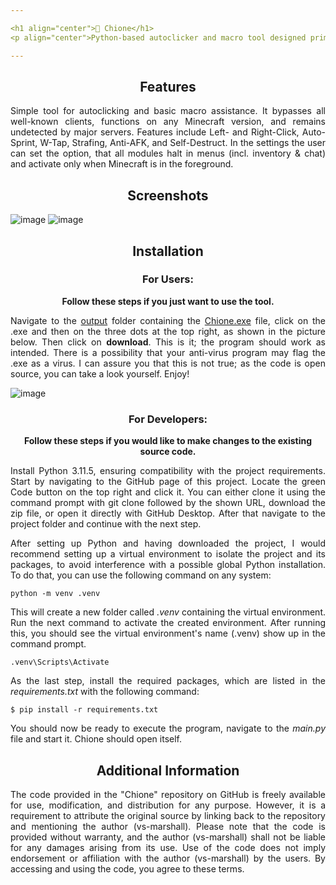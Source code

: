 ```yaml
---

<h1 align="center">🔮 Chione</h1>
<p align="center">Python-based autoclicker and macro tool designed primarily for the videogame Minecraft.</p>

---
```


<h2 align="center">Features</h2>

<div align="justify">
<p>Simple tool for autoclicking and basic macro assistance. It bypasses all well-known clients, functions on any Minecraft version, and remains undetected by major servers. Features include Left- and Right-Click, Auto-Sprint, W-Tap, Strafing, Anti-AFK, and Self-Destruct. In the settings the user can set the option, that all modules halt in menus (incl. inventory & chat) and activate only when Minecraft is in the foreground.</p>
</div>


<h2 align="center">Screenshots</h2>

![image](https://github.com/vs-marshall/Chione/assets/78146861/969a88e3-3075-43bc-b65c-27c3733f4653)
![image](https://github.com/vs-marshall/Chione/assets/78146861/aa3aadd3-877a-46bb-a15e-e8b4ae2dd720)


<h2 align="center">Installation</h2>

<h3 align="center">For Users:</h3>

<div align="center">
<p><b>Follow these steps if you just want to use the tool.</b></p>
</div>

<div align="justify">
<p>Navigate to the <a href="https://github.com/vs-marshall/Chione/tree/main/output">output</a> folder containing the <a href="https://github.com/vs-marshall/Chione/blob/main/output/Chione.exe">Chione.exe</a> file, click on the .exe and then on the three dots at the top right, as shown in the picture below. Then click on <b>download</b>. This is it; the program should work as intended. There is a possibility that your anti-virus program may flag the  .exe as a virus. I can assure you that this is not true; as the code is open source, you can take a look yourself. Enjoy!</p>
</div>

![image](https://github.com/vs-marshall/Chione/assets/78146861/4e87dae6-ab53-4961-ab40-b21b161076a0)

<h3 align="center">For Developers:</h3>

<div align="center">
<p><b>Follow these steps if you would like to make changes to the existing source code.</b></p>
</div>

<div align="justify">
<p>Install Python 3.11.5, ensuring compatibility with the project requirements. Start by navigating to the GitHub page of this project. Locate the green Code button on the top right and click it. You can either clone it using the command prompt with git clone followed by the shown URL, download the zip file, or open it directly with GitHub Desktop. After that navigate to the project folder and continue with the next step.</p>
</div>

<div align="justify">
<p>After setting up Python and having downloaded the project, I would recommend setting up a virtual environment to isolate the project and its packages, to avoid interference with a possible global Python installation. To do that, you can use the following command on any system:</p>
</div>

```
python -m venv .venv
```

<div align="justify">
<p>This will create a new folder called <i>.venv</i> containing the virtual environment. Run the next command to activate the created environment. After running this, you should see the virtual environment's name (.venv) show up in the command prompt.</p>
</div>

```
.venv\Scripts\Activate
```

<div align="justify">
<p>As the last step, install the required packages, which are listed in the <i>requirements.txt</i> with the following command:</p>
</div>

```
$ pip install -r requirements.txt
```

<div align="justify">
<p>You should now be ready to execute the program, navigate to the <i>main.py</i> file and start it. Chione should open itself.</p>
</div>


<h2 align="center">Additional Information</h2>

<div align="justify">
<p>The code provided in the "Chione" repository on GitHub is freely available for use, modification, and distribution for any purpose. However, it is a requirement to attribute the original source by linking back to the repository and mentioning the author (vs-marshall). Please note that the code is provided without warranty, and the author (vs-marshall) shall not be liable for any damages arising from its use. Use of the code does not imply endorsement or affiliation with the author (vs-marshall) by the users. By accessing and using the code, you agree to these terms.</p>
</div>
